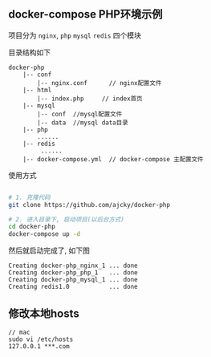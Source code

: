 ## docker-compose PHP环境示例


项目分为 `nginx`, `php`  `mysql` `redis` 四个模块


目录结构如下

    docker-php
        |-- conf
            |-- nginx.conf      // nginx配置文件
        |-- html
            |-- index.php     // index首页
        |-- mysql
            |-- conf  //mysql配置文件
            |-- data  //mysql data目录
        |-- php
            ......
        |-- redis  
             ......
        |-- docker-compose.yml  // docker-compose 主配置文件


使用方式
``` sh 

# 1. 克隆代码
git clone https://github.com/ajcky/docker-php

# 2. 进入目录下, 启动项目(以后台方式)
cd docker-php
docker-compose up -d

```    

然后就启动完成了, 如下图
```
Creating docker-php_nginx_1 ... done
Creating docker-php_php_1   ... done
Creating docker-php_mysql_1 ... done
Creating redis1.0           ... done
```

## 修改本地hosts
```
// mac
sudo vi /etc/hosts
127.0.0.1 ***.com
```



